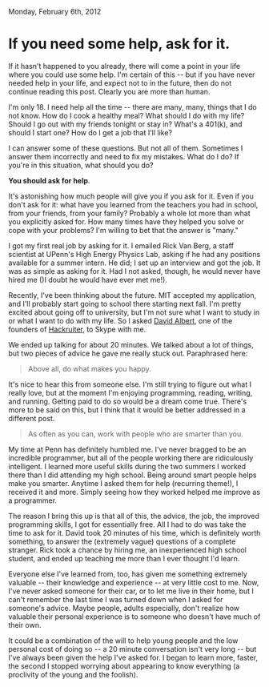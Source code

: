 Monday, February 6th, 2012
# If you need some help, ask for it.

If it hasn't happened to you already, there will come a point in your life where you could use some help. I'm certain of this -- but if you have never needed help in your life, and expect not to in the future, then do not continue reading this post. Clearly you are more than human.

I'm only 18. I need help all the time -- there are many, many, things that I do not know. How do I cook a healthy meal? What should I do with my life? Should I go out with my friends tonight or stay in? What's a 401(k), and should I start one? How do I get a job that I'll like?

I can answer some of these questions. But not all of them. Sometimes I answer them incorrectly and need to fix my mistakes. What do I do? If you're in this situation, what should you do?

**You should ask for help**.

It's astonishing how much people will give you if you ask for it. Even if you don't ask for it: what have you learned from the teachers you had in school, from your friends, from your family? Probably a whole lot more than what you explicitly asked for. How many times have they helped you solve or cope with your problems? I'm willing to bet that the answer is "many."

I got my first real job by asking for it. I emailed Rick Van Berg, a staff scientist at UPenn's High Energy Physics Lab, asking if he had any positions available for a summer intern. He did; I set up an interview and got the job. It was as simple as asking for it. Had I not asked, though, he would never have hired me ()I doubt he would have ever met me!).

Recently, I've been thinking about the future. MIT accepted my application, and I'll probably start going to school there starting next fall. I'm pretty excited about going off to university, but I'm not sure what I want to study in or what I want to do with my life. So I asked [David Albert](http://dave.is/), one of the founders of [Hackruiter](http://www.hackruiter.com/about), to Skype with me.

We ended up talking for about 20 minutes. We talked about a lot of things, but two pieces of advice he gave me really stuck out. Paraphrased here:

> Above all, do what makes you happy.

It's nice to hear this from someone else. I'm still trying to figure out what I really love, but at the moment  I'm enjoying programming, reading, writing, and running. Getting paid to do so would be a dream come true. There's more to be said on this, but I think that it would be better addressed in a different post.

> As often as you can, work with people who are smarter than you.

My time at Penn has definitely humbled me. I've never bragged to be an incredible programmer, but all of the people working there are ridiculously intelligent. I learned more useful skills during the two summers I worked there than I did attending my high school. Being around smart people helps make you smarter. Anytime I asked them for help (recurring theme!), I received it and more. Simply seeing how they worked helped me improve as a programmer.

The reason I bring this up is that all of this, the advice, the job, the improved programming skills, I got for essentially free. All I had to do was take the time to ask for it. David took 20 minutes of his time, which is definitely worth something, to answer the (extremely vague) questions of a complete stranger. Rick took a chance by hiring me, an inexperienced high school student, and ended up teaching  me more than I ever thought I'd learn. 

Everyone else I've learned from, too, has given me something extremely valuable -- their knowledge and experience -- at very little cost to me. Now, I've never asked someone for their car, or to let me live in their home, but I can't remember the last time I was turned down when I asked for someone's advice. Maybe people, adults especially, don't realize how valuable their personal experience is to someone who doesn't have much of their own.

It could be a combination of the will to help young people and the low personal cost of doing so -- a 20 minute conversation isn't very long -- but I've always been given the help I've asked for. I began to learn more, faster, the second I stopped worrying about appearing to know everything (a proclivity of the young and the foolish).
